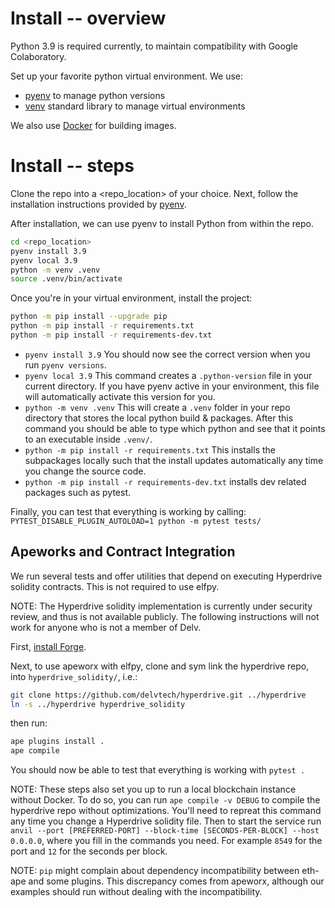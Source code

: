 # Install -- overview

Python 3.9 is required currently, to maintain compatibility with Google Colaboratory.

Set up your favorite python virtual environment. We use:

- [pyenv](https://github.com/pyenv/pyenv#how-it-works) to manage python versions
- [venv](https://docs.python.org/3/library/venv.html) standard library to manage virtual environments

We also use [Docker](docs.docker.com/get-docker) for building images.

# Install -- steps
Clone the repo into a <repo_location> of your choice.
Next, follow the installation instructions provided by [pyenv](https://github.com/pyenv/pyenv#installation).

After installation, we can use pyenv to install Python from within the repo.
```bash
cd <repo_location>
pyenv install 3.9
pyenv local 3.9
python -m venv .venv
source .venv/bin/activate
```
Once you're in your virtual environment, install the project:

```bash
python -m pip install --upgrade pip
python -m pip install -r requirements.txt
python -m pip install -r requirements-dev.txt
```

- `pyenv install 3.9` You should now see the correct version when you run `pyenv versions`.
- `pyenv local 3.9` This command creates a `.python-version` file in your current directory. If you have pyenv active in your environment, this file will automatically activate this version for you.
- `python -m venv .venv` This will create a `.venv` folder in your repo directory that stores the local python build & packages. After this command you should be able to type which python and see that it points to an executable inside `.venv/`.
- `python -m pip install -r requirements.txt` This installs the subpackages locally such that the install updates automatically any time you change the source code.
- `python -m pip install -r requirements-dev.txt` installs dev related packages such as pytest.

Finally, you can test that everything is working by calling:
`PYTEST_DISABLE_PLUGIN_AUTOLOAD=1 python -m pytest tests/`

## Apeworks and Contract Integration

We run several tests and offer utilities that depend on executing Hyperdrive solidity contracts. This is not required to use elfpy.

NOTE: The Hyperdrive solidity implementation is currently under security review, and thus is not available publicly.
The following instructions will not work for anyone who is not a member of Delv.

First, [install Forge](https://github.com/foundry-rs/foundry#installatio://github.com/foundry-rs/foundry#installation).

Next, to use apeworx with elfpy, clone and sym link the hyperdrive repo, into `hyperdrive_solidity/`, i.e.:

```bash
git clone https://github.com/delvtech/hyperdrive.git ../hyperdrive
ln -s ../hyperdrive hyperdrive_solidity
```

then run:

```bash
ape plugins install .
ape compile
```

You should now be able to test that everything is working with `pytest .`

NOTE: These steps also set you up to run a local blockchain instance without Docker. To do so, you can run `ape compile -v DEBUG` to compile the hyperdrive repo without optimizations. You'll need to repreat this command any time you change a Hyperdrive solidity file. Then to start the service run `anvil --port [PREFERRED-PORT] --block-time [SECONDS-PER-BLOCK] --host 0.0.0.0`, where you fill in the commands you need. For example `8549` for the port and `12` for the seconds per block.

NOTE: `pip` might complain about dependency incompatibility between eth-ape and some plugins. This discrepancy comes from apeworx, although our examples should run without dealing with the incompatibility.
